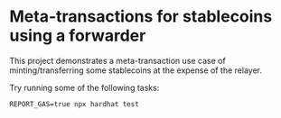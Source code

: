 # Meta-transactions for stablecoins using a forwarder

This project demonstrates a meta-transaction use case of minting/transferring some stablecoins at the expense of the relayer.

Try running some of the following tasks:

```shell
REPORT_GAS=true npx hardhat test
```
